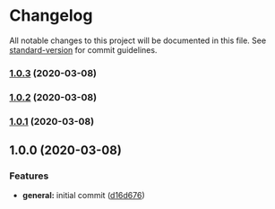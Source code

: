 # Changelog

All notable changes to this project will be documented in this file. See [standard-version](https://github.com/conventional-changelog/standard-version) for commit guidelines.

### [1.0.3](https://github.com/ezylean/vue-makina/compare/v1.0.2...v1.0.3) (2020-03-08)



### [1.0.2](https://github.com/ezylean/vue-makina/compare/v1.0.1...v1.0.2) (2020-03-08)



### [1.0.1](https://github.com/ezylean/vue-makina/compare/v1.0.0...v1.0.1) (2020-03-08)



## 1.0.0 (2020-03-08)


### Features

* **general:** initial commit ([d16d676](https://github.com/ezylean/vue-makina/commit/d16d676))
